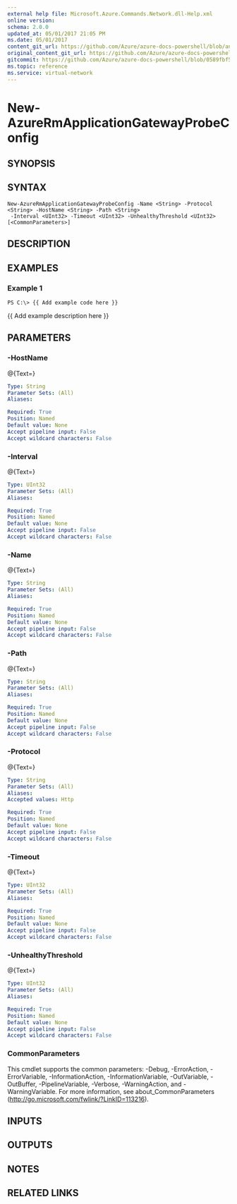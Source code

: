 ```yaml
---
external help file: Microsoft.Azure.Commands.Network.dll-Help.xml
online version:
schema: 2.0.0
updated_at: 05/01/2017 21:05 PM
ms.date: 05/01/2017
content_git_url: https://github.com/Azure/azure-docs-powershell/blob/anne052617/azureps-cmdlets-docs/ResourceManager/AzureRM.Network/v2.2.0/New-AzureRmApplicationGatewayProbeConfig.md
original_content_git_url: https://github.com/Azure/azure-docs-powershell/blob/anne052617/azureps-cmdlets-docs/ResourceManager/AzureRM.Network/v2.2.0/New-AzureRmApplicationGatewayProbeConfig.md
gitcommit: https://github.com/Azure/azure-docs-powershell/blob/0589fbf53d27e39e0cf445261d29c64fb0859d62
ms.topic: reference
ms.service: virtual-network
---
```


# New-AzureRmApplicationGatewayProbeConfig

## SYNOPSIS

## SYNTAX

```
New-AzureRmApplicationGatewayProbeConfig -Name <String> -Protocol <String> -HostName <String> -Path <String>
 -Interval <UInt32> -Timeout <UInt32> -UnhealthyThreshold <UInt32> [<CommonParameters>]
```

## DESCRIPTION

## EXAMPLES

### Example 1
```
PS C:\> {{ Add example code here }}
```

{{ Add example description here }}

## PARAMETERS

### -HostName
@{Text=}

```yaml
Type: String
Parameter Sets: (All)
Aliases: 

Required: True
Position: Named
Default value: None
Accept pipeline input: False
Accept wildcard characters: False
```

### -Interval
@{Text=}

```yaml
Type: UInt32
Parameter Sets: (All)
Aliases: 

Required: True
Position: Named
Default value: None
Accept pipeline input: False
Accept wildcard characters: False
```

### -Name
@{Text=}

```yaml
Type: String
Parameter Sets: (All)
Aliases: 

Required: True
Position: Named
Default value: None
Accept pipeline input: False
Accept wildcard characters: False
```

### -Path
@{Text=}

```yaml
Type: String
Parameter Sets: (All)
Aliases: 

Required: True
Position: Named
Default value: None
Accept pipeline input: False
Accept wildcard characters: False
```

### -Protocol
@{Text=}

```yaml
Type: String
Parameter Sets: (All)
Aliases: 
Accepted values: Http

Required: True
Position: Named
Default value: None
Accept pipeline input: False
Accept wildcard characters: False
```

### -Timeout
@{Text=}

```yaml
Type: UInt32
Parameter Sets: (All)
Aliases: 

Required: True
Position: Named
Default value: None
Accept pipeline input: False
Accept wildcard characters: False
```

### -UnhealthyThreshold
@{Text=}

```yaml
Type: UInt32
Parameter Sets: (All)
Aliases: 

Required: True
Position: Named
Default value: None
Accept pipeline input: False
Accept wildcard characters: False
```

### CommonParameters
This cmdlet supports the common parameters: -Debug, -ErrorAction, -ErrorVariable, -InformationAction, -InformationVariable, -OutVariable, -OutBuffer, -PipelineVariable, -Verbose, -WarningAction, and -WarningVariable. For more information, see about_CommonParameters (http://go.microsoft.com/fwlink/?LinkID=113216).

## INPUTS

## OUTPUTS

## NOTES

## RELATED LINKS

